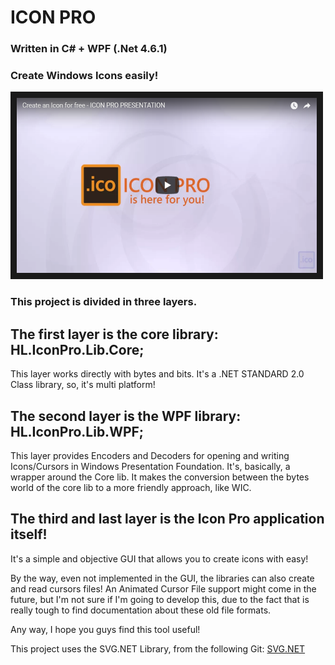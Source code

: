 # ICON PRO
### Written in C# + WPF (.Net 4.6.1)
### Create Windows Icons easily!
<a href="https://www.youtube.com/watch?v=5yy3UKVHmVc" target="_blank"><img src="iconproyoutubevideoprint.png?raw=tru" 
alt="Icon Pro Presentation" width="480" height="280" border="10" /></a>

### This project is divided in three layers.

## The first layer is the core library: HL.IconPro.Lib.Core;
This layer works directly with bytes and bits. It's a .NET STANDARD 2.0 Class library, so, it's multi platform!

## The second layer is the WPF library: HL.IconPro.Lib.WPF;
This layer provides Encoders and Decoders for opening and writing Icons/Cursors in Windows Presentation Foundation.
It's, basically, a wrapper around the Core lib.
It makes the conversion between the bytes world of the core lib to a more friendly approach, like WIC.

## The third and last layer is the Icon Pro application itself!
It's a simple and objective GUI that allows you to create icons with easy!

By the way, even not implemented in the GUI, the libraries can also create and read cursors files!
An Animated Cursor File support might come in the future, but I'm not sure if I'm going to develop this, due to the fact that is really tough to find documentation about these old file formats.

Any way, I hope you guys find this tool useful!


This project uses the SVG.NET Library, from the following Git:
[SVG.NET](https://github.com/vvvv/SVG)
